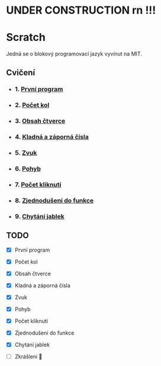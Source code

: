 # UNDER CONSTRUCTION rn !!!

# Scratch
Jedná se o blokový programovací jazyk vyvinut na MIT.

## Cvičení
- ### 1. [První program](/cvi%C4%8Den%C3%AD/01-prvn%C3%AD_program/zad%C3%A1n%C3%AD.md)

- ### 2. [Počet kol](/cvi%C4%8Den%C3%AD/02-po%C4%8Det_kol/zadan%C3%AD.md)

- ### 3. [Obsah čtverce](/cvi%C4%8Den%C3%AD/03-obsah_%C4%8Dtverce/zad%C3%A1n%C3%AD.md)

- ### 4. [Kladná a záporná čísla](/cvi%C4%8Den%C3%AD/04-kladn%C3%A1_a_z%C3%A1porn%C3%A1_%C4%8D%C3%ADsla/zad%C3%A1n%C3%AD.md)

- ### 5. [Zvuk](/cvi%C4%8Den%C3%AD/05-zvuk/zad%C3%A1n%C3%AD.md)

- ### 6. [Pohyb](/cvi%C4%8Den%C3%AD/06-pohyb/zadan%C3%AD.md)

- ### 7. [Počet kliknutí](/cvi%C4%8Den%C3%AD/07-po%C4%8Det_kliknut%C3%AD/zadan%C3%AD.md)

- ### 8. [Zjednodušení do funkce](/cvi%C4%8Den%C3%AD/08-zjednodu%C5%A1en%C3%AD_do_funkce/zadan%C3%AD.md)

- ### 9. [Chytání jablek](/cvi%C4%8Den%C3%AD/09-chyt%C3%A1n%C3%AD_jablek/zadan%C3%AD.md)

## TODO

- [x] První program

- [x] Počet kol

- [x] Obsah čtverce

- [x] Kladná a záporná čísla

- [x] Zvuk

- [x] Pohyb

- [x] Počet kliknutí

- [x] Zjednodušení do funkce

- [x] Chytání jablek

- [ ] Zkrášlení 💖

